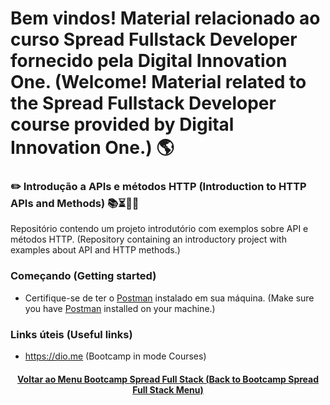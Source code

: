 # Bem vindos! Material relacionado ao curso Spread Fullstack Developer fornecido pela Digital Innovation One. (Welcome! Material related to the Spread Fullstack Developer course provided by Digital Innovation One.) 🌎

### ✏️ Introdução a APIs e métodos HTTP (Introduction to HTTP APIs and Methods) 📚⏳🤔😉

Repositório contendo um projeto introdutório com exemplos sobre API e métodos HTTP. (Repository containing an introductory project with examples about API and HTTP methods.)

### Começando (Getting started)

- Certifique-se de ter o [Postman](https://www.postman.com/) instalado em sua máquina. (Make sure you have [Postman](https://www.postman.com/) installed on your machine.)

### Links úteis (Useful links)
+ https://dio.me (Bootcamp in mode Courses)

<h4 align="center"><a href="https://github.com/luciano-da-cruz-jr/luciano-da-cruz-jr/blob/main/Spread-Full-Stack-Menu.md">Voltar ao Menu Bootcamp Spread Full Stack (Back to Bootcamp Spread Full Stack Menu)</a></h4>

